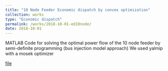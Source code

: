 ```yaml
---
title: "10 Node Feeder Economic dispatch by convex optimization"
collection: works
type: "Economic dispatch"
permalink: /works/2018-10-01-ed10node/
date: 2018-10-01
---
```


MATLAB Code for solving the optimal power flow of the 10 node feeder by semi-definite programming (bus injection model approach)
We used yalmip with a mosek optimizer

[file](https://positiveban.github.io/files/codes/distributedopf_10node_centralized.zip)
